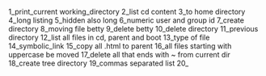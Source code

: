 1_print_current working_directory
2_list cd content
3_to home directory
4_long listing
5_hidden also long
6_numeric user and group id
7_create directory
8_moving file betty
9_delete betty
10_delete directory
11_previous directory
12_list all files in cd, parent and boot
13_type of file
14_symbolic_link
15_copy all .html to parent
16_all files starting with uppercase be moved
17_delete all that ends with ~ from current dir
18_create tree directory
19_commas separated list
20_